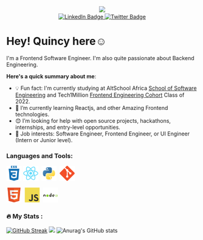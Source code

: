 
<div id="header" align="center">
  <img src="https://media.giphy.com/media/M9gbBd9nbDrOTu1Mqx/giphy.gif" width="100"/>
</div>
<div align="center">
<div id="badges">
  <a href="[your-linkedin-URL](https://www.linkedin.com/in/joseph-asare-583a301a0/)">
    <img src="https://img.shields.io/badge/LinkedIn-blue?style=for-the-badge&logo=linkedin&logoColor=white" alt="LinkedIn Badge"/>
  </a>
  
  <a href="https://twitter.com/quincy_pb">
    <img src="https://img.shields.io/badge/Twitter-blue?style=for-the-badge&logo=twitter&logoColor=white" alt="Twitter Badge"/>
  </a>
</div>
</div>
<h1>
  Hey! Quincy here☺️
</h1>


I'm a Frontend Software Engineer. I'm also quite passionate about Backend Engineering.

**Here's a quick summary about me**:

- 💡 Fun fact: I'm currently studying at AltSchool Africa [School of Software Engineering](https://altschoolafrica.com/schools/engineering) and Tech1Million [Frontend Engineering Cohort](https://app.tech1m.com) Class of 2022.
- 🌱 I’m currently learning Reactjs, and other Amazing Frontend technologies.
- 😊 I’m looking for help with open source projects, hackathons, internships, and entry-level opportunities.
- 💼 Job interests: Software Engineer, Frontend Engineer, or UI Engineer (Intern or Junior level).


### Languages and Tools:
<div>
  <img src="https://github.com/devicons/devicon/blob/master/icons/css3/css3-plain-wordmark.svg"  title="CSS3" alt="CSS" width="40" height="40"/>
<img src="https://github.com/devicons/devicon/blob/master/icons/react/react-original.svg"  title="react" alt="react" width="40" height="40"/>&nbsp;
<img src="https://github.com/devicons/devicon/blob/master/icons/python/python-original.svg"  title="python" alt="python" width="40" height="40"/>&nbsp;
<img src="https://github.com/devicons/devicon/blob/master/icons/git/git-original.svg"  title="git" alt="git" width="40" height="40"/>&nbsp;



  <img src="https://github.com/devicons/devicon/blob/master/icons/html5/html5-original.svg" title="HTML5" alt="HTML" width="40" height="40"/>&nbsp;
  <img src="https://github.com/devicons/devicon/blob/master/icons/javascript/javascript-original.svg" title="JavaScript" alt="JavaScript" width="40" height="40"/>&nbsp;
  <img src="https://github.com/devicons/devicon/blob/master/icons/nodejs/nodejs-original-wordmark.svg" title="NodeJS" alt="NodeJS" width="40" height="40"/>&nbsp;
  
  
</div>


 ### :fire: My Stats :
[![GitHub Streak](http://github-readme-streak-stats.herokuapp.com?user=quincy-S&theme=nord&date_format=j%20M%5B%20Y%5D)](https://git.io/streak-stats)
![](https://github-profile-summary-cards.vercel.app/api/cards/profile-details?username=quincy-S&theme=github_dark)
![Anurag's GitHub stats](https://github-readme-stats.vercel.app/api?username=quincy-S&count_private=true)







